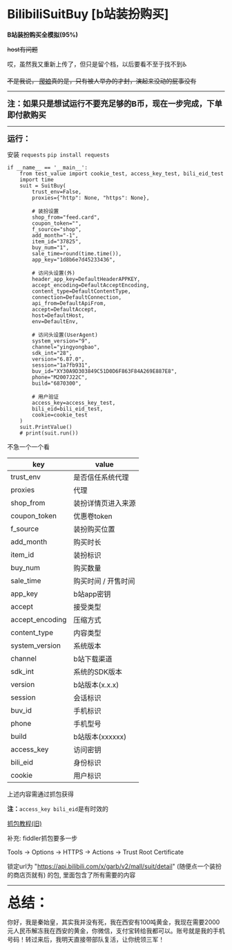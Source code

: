 # BilibiliSuitBuy [b站装扮购买]

**B站装扮购买全模拟(95%)**

~~host有问题~~

哎，虽然我又重新上传了，但只是留个档，以后要看不至于找不到♿

~~不是我说， [爬娘](https://space.bilibili.com/647193094)真的是，只有被人举办的才封，演起来没动的屁事没有~~

------------------------------------------------

<font size=4>**注：如果只是想试运行不要充足够的B币，现在一步完成，下单即付款购买**</font>

------------------------------------------------

<font size=4>**运行：**</font>

安装 ```requests``` ``` pip install requests ```

```
if __name__ == '__main__':
    from test_value import cookie_test, access_key_test, bili_eid_test
    import time
    suit = SuitBuy(
        trust_env=False,
        proxies={"http": None, "https": None},

        # 装扮设置
        shop_from="feed.card",
        coupon_token="",
        f_source="shop",
        add_month="-1",
        item_id="37825",
        buy_num="1",
        sale_time=round(time.time()),
        app_key="1d8b6e7d45233436",

        # 访问头设置(外)
        header_app_key=DefaultHeaderAPPKEY,
        accept_encoding=DefaultAcceptEncoding,
        content_type=DefaultContentType,
        connection=DefaultConnection,
        api_from=DefaultApiFrom,
        accept=DefaultAccept,
        host=DefaultHost,
        env=DefaultEnv,

        # 访问头设置(UserAgent)
        system_version="9",
        channel="yingyongbao",
        sdk_int="28",
        version="6.87.0",
        session="1a7fb931",
        buv_id="XY30A9D303849C51D0D6F863F84A269E887E8",
        phone="M2007J22C",
        build="6870300",

        # 用户验证
        access_key=access_key_test,
        bili_eid=bili_eid_test,
        cookie=cookie_test
    )
    suit.PrintValue()
    # print(suit.run())
```

不急一个一个看

| key             | value        |
|-----------------|--------------|
| trust_env       | 是否信任系统代理     |
| proxies         | 代理           |
| shop_from       | 装扮详情页进入来源    |
| coupon_token    | 优惠卷token     |
| f_source        | 装扮购买位置       |
| add_month       | 购买时长         |
| item_id         | 装扮标识         |
| buy_num         | 购买数量         |
| sale_time       | 购买时间 / 开售时间  |
| app_key         | b站app密钥      |
| accept          | 接受类型         |
| accept_encoding | 压缩方式         |
| content_type    | 内容类型         |
| system_version  | 系统版本         |
| channel         | b站下载渠道       |
| sdk_int         | 系统的SDK版本     |
| version         | b站版本(x.x.x)  |
| session         | 会话标识         |
| buv_id          | 手机标识         |
| phone           | 手机型号         |
| build           | b站版本(xxxxxx) |
| access_key      | 访问密钥         |
| bili_eid        | 身份标识         |
| cookie          | 用户标识         |

上述内容需通过抓包获得

**注：**```access_key bili_eid```是有时效的

[抓包教程(旧)](https://pan.baidu.com/s/1epzhwbTpBNwNUMT0E-u_TQ?pwd=uvij)

补充: fiddler抓包要多一步

Tools -> Options -> HTTPS -> Actions -> Trust Root Certificate

锁定url为 "https://api.bilibili.com/x/garb/v2/mall/suit/detail" (随便点一个装扮的商店页就有) 的包, 里面包含了所有需要的内容

------------------------------------------------

<font size=6>**总结：** </font>

你好，我是秦始皇，其实我并没有死，我在西安有100吨黄金，我现在需要2000元人民币解冻我在西安的黄金，你微信，支付宝转给我都可以。账号就是我的手机号码！转过来后，我明天直接带部队复活，让你统领三军！
